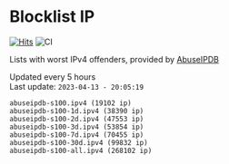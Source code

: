 # Blocklist IP

[![Hits](https://hits.seeyoufarm.com/api/count/incr/badge.svg?url=https%3A%2F%2Fgithub.com%2Fborestad%2Fblocklist-ip%2F&count_bg=%2379C83D&title_bg=%23555555&icon=&icon_color=%23E7E7E7&title=hits&edge_flat=false)](https://hits.seeyoufarm.com)  ![CI](https://img.shields.io/github/workflow/status/borestad/blocklist-ip/CI?style=flat-square)

Lists with worst IPv4 offenders, provided by [AbuseIPDB](https://www.abuseipdb.com/)

<!-- FOOTER-PLACEHOLDER -->
Updated every 5 hours<br>
Last update: `2023-04-13 - 20:05:19`
```
abuseipdb-s100.ipv4 (19102 ip)
abuseipdb-s100-1d.ipv4 (38390 ip)
abuseipdb-s100-2d.ipv4 (47553 ip)
abuseipdb-s100-3d.ipv4 (53854 ip)
abuseipdb-s100-7d.ipv4 (70455 ip)
abuseipdb-s100-30d.ipv4 (99832 ip)
abuseipdb-s100-all.ipv4 (268102 ip)
```
